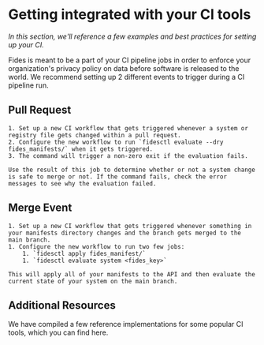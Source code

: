 # Getting integrated with your CI tools
_In this section, we'll reference a few examples and best practices for setting up your CI._

Fides is meant to be a part of your CI pipeline jobs in order to enforce your organization's privacy policy on data before software is released to the world. We recommend setting up 2 different events to trigger during a CI pipeline run. 

## Pull Request

    1. Set up a new CI workflow that gets triggered whenever a system or registry file gets changed within a pull request.
    2. Configure the new workflow to run `fidesctl evaluate --dry fides_manifests/` when it gets triggered.
    3. The command will trigger a non-zero exit if the evaluation fails.

    Use the result of this job to determine whether or not a system change is safe to merge or not. If the command fails, check the error messages to see why the evaluation failed.

## Merge Event

    1. Set up a new CI workflow that gets triggered whenever something in your manifests directory changes and the branch gets merged to the main branch.
    1. Configure the new workflow to run two few jobs:
        1. `fidesctl apply fides_manifest/`
        1. `fidesctl evaluate system <fides_key>`

    This will apply all of your manifests to the API and then evaluate the current state of your system on the main branch.

## Additional Resources

We have compiled a few reference implementations for some popular CI tools, which you can find here.
